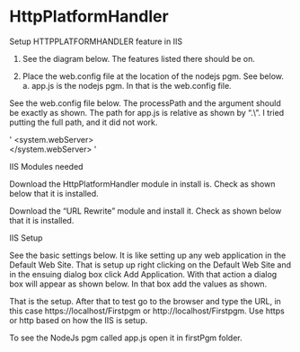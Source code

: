 # HttpPlatformHandler
Setup HTTPPLATFORMHANDLER feature in IIS

1.	See the diagram below. The features listed there should be on.
 









2.	Place the web.config file at the location of the nodejs pgm. See below.
a.	app.js is the nodejs pgm. In that is the web.config file.
 

See the web.config file below. The processPath and the argument should be exactly as shown. The path for app.js is relative as shown by “.\”. I tried putting the full path, and it did not work.

'<?xml version="1.0" encoding="UTF-8"?>
<configuration>
    <system.webServer>
        <handlers>
            <add name="httpplatformhandler" path="*" verb="*" modules="httpPlatformHandler" resourceType="Unspecified" requireAccess="Script" />
        </handlers>
        <httpPlatform stdoutLogEnabled="true" stdoutLogFile=".\node.log" startupTimeLimit="20" processPath="node.exe" arguments=".\app.js">
            <environmentVariables>
                <environmentVariable name="PORT" value="%HTTP_PLATFORM_PORT%" />
                <environmentVariable name="NODE_ENV" value="Production" />
            </environmentVariables>            
        </httpPlatform>
    </system.webServer>
</configuration>'









IIS Modules needed

Download the HttpPlatformHandler module in install is. Check as shown below that it is installed.

 

Download the “URL Rewrite” module and install it. Check as shown below that it is installed.
 




IIS Setup

See the basic settings below. It is like setting up any web application in the Default Web Site. That is setup up right clicking on the Default Web Site and in the ensuing dialog box click Add Application. With that action a dialog box will appear as shown below. In that box add the values as shown.

 



That is the setup. After that to test go to the browser and type the URL, in this case https://localhost/Firstpgm or http://localhost/Firstpgm. Use https or http based on how the IIS is setup.


 	
To see the NodeJs pgm called app.js open it in  firstPgm folder.

